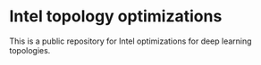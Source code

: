 # Intel topology optimizations
This is a public repository for Intel optimizations for deep learning topologies.
